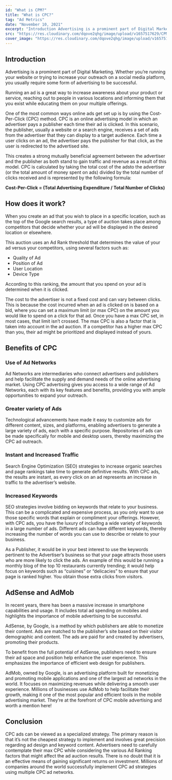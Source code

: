 ```yaml
---
id: "What is CPM?"
title: "What is CPC?"
tag: "Ad Metrics"
date: "November 10, 2021"
excerpt: "Introduction Advertising is a prominent part of Digital Marketing. Whether you’re running your website or trying to increase your outreach on a social media platform..."
src: "https://res.cloudinary.com/dqove2qhg/image/upload/v1657517629/CPM%20Calculators/Frame_3_1_kpcrrv.svg"
cover_image: "https://res.cloudinary.com/dqove2qhg/image/upload/v1657517629/CPM%20Calculators/Frame_3_1_kpcrrv.svg"
---
```


## Introduction

Advertising is a prominent part of Digital Marketing. Whether you’re running your website or trying to increase your outreach on a social media platform, you usually require some form of advertising to be successful.

Running an ad is a great way to increase awareness about your product or service, reaching out to people in various locations and informing them that you exist while educating them on your multiple offerings.

One of the most common ways online ads get set up is by using the Cost-Per-Click (CPC) method. CPC is an online advertising model in which an advertiser pays a publisher each time their ad is clicked. In this scenario, the publisher, usually a website or a search engine, receives a set of ads from the advertiser that they can display to a target audience. Each time a user clicks on an ad, the advertiser pays the publisher for that click, as the user is redirected to the advertised site.

This creates a strong mutually beneficial agreement between the advertiser and the publisher as both stand to gain traffic and revenue as a result of this model. CPC is calculated by taking the total cost of the adsto the advertiser (or the total amount of money spent on ads) divided by the total number of clicks received and is represented by the following formula:

**Cost-Per-Click = (Total Advertising Expenditure / Total Number of Clicks)**

## How does it work?

When you create an ad that you wish to place in a specific location, such as the top of the Google search results, a type of auction takes place among competitors that decide whether your ad will be displayed in the desired location or elsewhere.

This auction uses an Ad Rank threshold that determines the value of your ad versus your competitors, using several factors such as:

- Quality of Ad
- Position of Ad
- User Location
- Device Type

According to this ranking, the amount that you spend on your ad is determined when it is clicked.

The cost to the advertiser is not a fixed cost and can vary between clicks. This is because the cost incurred when an ad is clicked on is based on a bid, where you can set a maximum limit (or max CPC) on the amount you would like to spend on a click for that ad. Once you have a max CPC set, in most cases, that limit isn’t crossed. The max CPC is also a factor that is taken into account in the ad auction. If a competitor has a higher max CPC than you, their ad might be prioritized and displayed instead of yours.

## Benefits of CPC

### Use of Ad Networks

Ad Networks are intermediaries who connect advertisers and publishers and help facilitate the supply and demand needs of the online advertising market. Using CPC advertising gives you access to a wide range of Ad Networks, each with its key features and benefits, providing you with ample opportunities to expand your outreach.

### Greater variety of Ads

Technological advancements have made it easy to customize ads for different content, sizes, and platforms, enabling advertisers to generate a large variety of ads, each with a specific purpose. Repositories of ads can be made specifically for mobile and desktop users, thereby maximizing the CPC ad outreach.

### Instant and Increased Traffic

Search Engine Optimization (SEO) strategies to increase organic searches and page rankings take time to generate definitive results. With CPC ads, the results are instant, as every click on an ad represents an increase in traffic to the advertiser’s website.

### Increased Keywords

SEO strategies involve bidding on keywords that relate to your business. This can be a complicated and expensive process, as you only want to use those specific words that explain or compliment your offerings. However, with CPC ads, you have the luxury of including a wide variety of keywords in a large number of ads. Different ads can have different keywords, thereby increasing the number of words you can use to describe or relate to your business.

As a Publisher, it would be in your best interest to use the keywords pertinent to the Advertiser’s business so that your page attracts those users who are more likely to click the ads. An example of this would be running a monthly blog of the top 10 restaurants currently trending; it would help focus on keywords such as “cuisines” or “delicacies” to ensure that your page is ranked higher. You obtain those extra clicks from visitors.

## AdSense and AdMob

In recent years, there has been a massive increase in smartphone capabilities and usage. It includes total ad spending on mobiles and highlights the importance of mobile advertising to be successful.

AdSense, by Google, is a method by which publishers are able to monetize their content. Ads are matched to the publisher’s site based on their visitor demographic and content. The ads are paid for and created by advertisers, promoting their products.

To benefit from the full potential of AdSense, publishers need to ensure their ad space and position help enhance the user experience. This emphasizes the importance of efficient web design for publishers.

AdMob, owned by Google, is an advertising platform built for monetizing and promoting mobile applications and one of the largest ad networks in the world. It focuses on maximizing revenues while delivering a smooth user experience. Millions of businesses use AdMob to help facilitate their growth, making it one of the most popular and efficient tools in the mobile advertising market. They’re at the forefront of CPC mobile advertising and worth a mention here!

## Conclusion

CPC ads can be viewed as a specialized strategy. The primary reason is that it’s not the cheapest strategy to implement and involves great precision regarding ad design and keyword content. Advertisers need to carefully contemplate their max CPC while considering the various Ad Ranking factors that might affect the ad auction results. There is no doubt that it is an effective means of gaining significant returns on investment. Millions of companies around the world successfully implement CPC ad strategies using multiple CPC ad networks.
